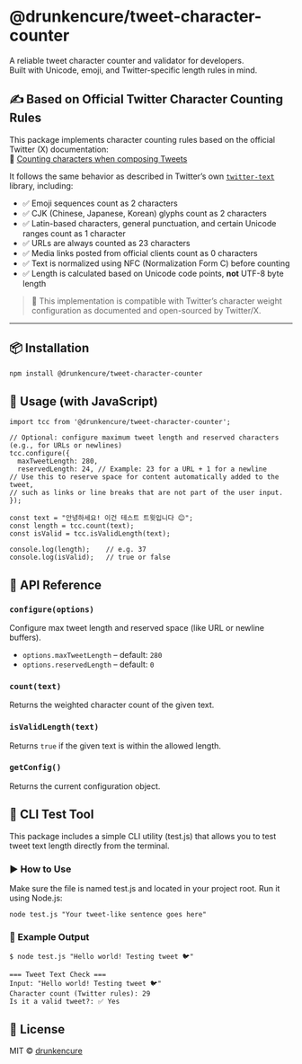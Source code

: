 # @drunkencure/tweet-character-counter

A reliable tweet character counter and validator for developers.  
Built with Unicode, emoji, and Twitter-specific length rules in mind.

## ✍️ Based on Official Twitter Character Counting Rules

This package implements character counting rules based on the official Twitter (X) documentation:  
📄 [Counting characters when composing Tweets](https://docs.x.com/resources/fundamentals/counting-characters)

It follows the same behavior as described in Twitter’s own [`twitter-text`](https://github.com/twitter/twitter-text) library, including:

- ✅ Emoji sequences count as 2 characters
- ✅ CJK (Chinese, Japanese, Korean) glyphs count as 2 characters
- ✅ Latin-based characters, general punctuation, and certain Unicode ranges count as 1 character
- ✅ URLs are always counted as 23 characters
- ✅ Media links posted from official clients count as 0 characters
- ✅ Text is normalized using NFC (Normalization Form C) before counting
- ✅ Length is calculated based on Unicode code points, **not** UTF-8 byte length

> 🧠 This implementation is compatible with Twitter’s character weight configuration as documented and open-sourced by Twitter/X.

---

## 📦 Installation

```bash
npm install @drunkencure/tweet-character-counter
```

## 🚀 Usage (with JavaScript)

```
import tcc from '@drunkencure/tweet-character-counter';

// Optional: configure maximum tweet length and reserved characters (e.g., for URLs or newlines)
tcc.configure({
  maxTweetLength: 280,
  reservedLength: 24, // Example: 23 for a URL + 1 for a newline
// Use this to reserve space for content automatically added to the tweet,
// such as links or line breaks that are not part of the user input.
});

const text = "안녕하세요! 이건 테스트 트윗입니다 😊";
const length = tcc.count(text);
const isValid = tcc.isValidLength(text);

console.log(length);    // e.g. 37
console.log(isValid);   // true or false
```


## 🧰 API Reference

### `configure(options)`
Configure max tweet length and reserved space (like URL or newline buffers).

- `options.maxTweetLength` – default: `280`
- `options.reservedLength` – default: `0`

### `count(text)`
Returns the weighted character count of the given text.

### `isValidLength(text)`
Returns `true` if the given text is within the allowed length.

### `getConfig()`
Returns the current configuration object.


## 🧪 CLI Test Tool

This package includes a simple CLI utility (test.js) that allows you to test tweet text length directly from the terminal.

### ▶️ How to Use

Make sure the file is named test.js and located in your project root.
Run it using Node.js:

```
node test.js "Your tweet-like sentence goes here"
```

### 🧾 Example Output

```
$ node test.js "Hello world! Testing tweet 🐦"

=== Tweet Text Check ===
Input: "Hello world! Testing tweet 🐦"
Character count (Twitter rules): 29
Is it a valid tweet?: ✅ Yes
```

## 🪪 License

MIT © [drunkencure](https://github.com/drunkencure) 